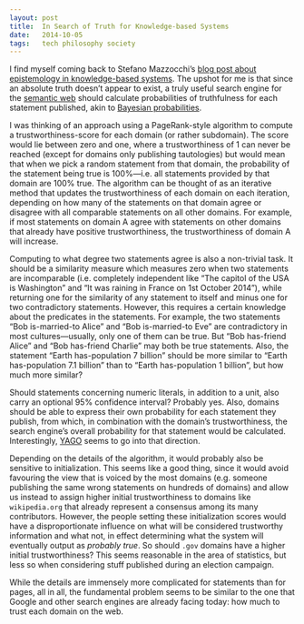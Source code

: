 ```yaml
---
layout: post
title:  In Search of Truth for Knowledge-based Systems
date:   2014-10-05
tags:   tech philosophy society
---
```


I find myself coming back to Stefano Mazzocchi’s [blog post about epistemology in knowledge-based systems](https://web.archive.org/web/20150626063921/http://www.betaversion.org/~stefano/linotype/news/431/). The upshot for me is that since an absolute truth doesn’t appear to exist, a truly useful search engine for the [semantic web](https://en.wikipedia.org/wiki/Semantic_Web) should calculate probabilities of truthfulness for each statement published, akin to [Bayesian probabilities](https://en.wikipedia.org/wiki/Bayesian_probability).

I was thinking of an approach using a PageRank-style algorithm to compute a trustworthiness-score for each domain (or rather subdomain). The score would lie between zero and one, where a trustworthiness of 1 can never be reached (except for domains only publishing tautologies) but would mean that when we pick a random statement from that domain, the probability of the statement being true is 100%—i.e. all statements provided by that domain are 100% true. The algorithm can be thought of as an iterative method that updates the trustworthiness of each domain on each iteration, depending on how many of the statements on that domain agree or disagree with all comparable statements on all other domains. For example, if most statements on domain A agree with statements on other domains that already have positive trustworthiness, the trustworthiness of domain A will increase.

Computing to what degree two statements agree is also a non-trivial task. It should be a similarity measure which measures zero when two statements are incomparable (i.e. completely independent like “The capitol of the USA is Washington” and “It was raining in France on 1st October 2014”), while returning one for the similarity of any statement to itself and minus one for two contradictory statements. However, this requires a certain knowledge about the predicates in the statements. For example, the two statements “Bob is-married-to Alice” and “Bob is-married-to Eve” are contradictory in most cultures—usually, only one of them can be true. But “Bob has-friend Alice” and “Bob has-friend Charlie” may both be true statements. Also, the statement “Earth has-population 7 billion” should be more similar to “Earth has-population 7.1 billion” than to “Earth has-population 1 billion”, but how much more similar? 

Should statements concerning numeric literals, in addition to a unit, also carry an optional 95% confidence interval? Probably yes. Also, domains should be able to express their own probability for each statement they publish, from which, in combination with the domain’s trustworthiness, the search engine’s overall probability for that statement would be calculated. Interestingly, [YAGO](https://www.mpi-inf.mpg.de/departments/databases-and-information-systems/research/yago-naga/yago/faq/) seems to go into that direction.

Depending on the details of the algorithm, it would probably also be sensitive to initialization. This seems like a good thing, since it would avoid favouring the view that is voiced by the most domains (e.g. someone publishing the same wrong statements on hundreds of domains) and allow us instead to assign higher initial trustworthiness to domains like `wikipedia.org` that already represent a consensus among its many contributors. However, the people setting these initialization scores would have a disproportionate influence on what will be considered trustworthy information and what not, in effect determining what the system will eventually output as _probably true_. So should `.gov` domains have a higher initial trustworthiness? This seems reasonable in the area of statistics, but less so when considering stuff published during an election campaign.

While the details are immensely more complicated for statements than for pages, all in all, the fundamental problem seems to be similar to the one that Google and other search engines are already facing today: how much to trust each domain on the web.
